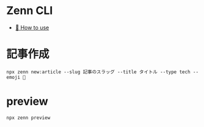 # Zenn CLI

* [📘 How to use](https://zenn.dev/zenn/articles/zenn-cli-guide)

# 記事作成

```bash:
npx zenn new:article --slug 記事のスラッグ --title タイトル --type tech --emoji 🦀
```

# preview

```bash:
npx zenn preview
```
